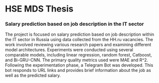 # HSE MDS Thesis
### **Salary prediction based on job description in the IT sector**


The project is focused on salary prediction based on job description within the IT sector in Russia using data collected from the HH.ru vacancies. The work involved reviewing various research papers and examining different model architectures. Experiments were conducted using several comparable models, including linear regression, random forest, Catboost, and Bi-GRU-CNN. The primary quality metrics used were MAE and R^2.
Following the experimentation phase, a Telegram Bot was developed. This bot responds to URL links and provides brief information about the job as well as the predicted salary.
